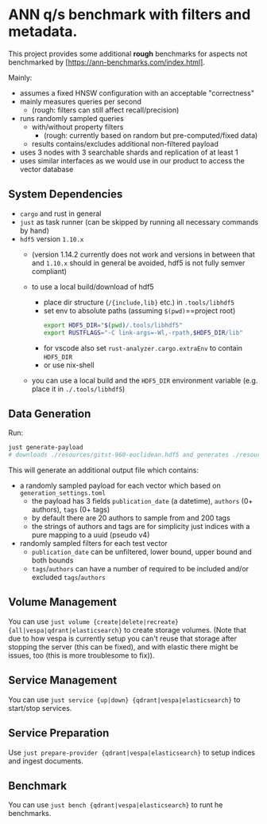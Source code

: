 
# ANN q/s benchmark with filters and metadata.

This project provides some additional **rough** benchmarks
for aspects not benchmarked by [https://ann-benchmarks.com/index.html].

Mainly:

- assumes a fixed HNSW configuration with an acceptable "correctness"
- mainly measures queries per second
    - (rough: filters can still affect recall/precision)
- runs randomly sampled queries
  - with/without property filters
    - (rough: currently based on random but pre-computed/fixed data)
  - results contains/excludes additional non-filtered payload
- uses 3 nodes with 3 searchable shards and replication of at least 1
- uses similar interfaces as we would use in our product to access the vector database

## System Dependencies

- `cargo` and rust in general
- `just` as task runner (can be skipped by running all necessary commands by hand)
- `hdf5` version  `1.10.x`
    - (version 1.14.2 currently does not work and versions in between that and `1.10.x` should in general be avoided, hdf5 is not fully semver compliant)
    - to use a local build/download of hdf5
        - place dir structure (`/{include,lib}` etc.) in `.tools/libhdf5`
        - set env to absolute paths (assuming `$(pwd)`==project root)
          ```bash
          export HDF5_DIR="$(pwd)/.tools/libhdf5"
          export RUSTFLAGS="-C link-args=-Wl,-rpath,$HDF5_DIR/lib"
          ```
        - for vscode also set `rust-analyzer.cargo.extraEnv` to contain `HDF5_DIR`
        - or use nix-shell

    - you can use a local build and the `HDF5_DIR` environment variable (e.g. place it in `./.tools/libhdf5`)

## Data Generation

Run:

```bash
just generate-payload
# downloads ./resources/gitst-960-euclidean.hdf5 and generates ./resources/gist-960-euclidean.payload.hdf5
```

This will generate an additional output file which contains:

- a randomly sampled payload for each vector which based on `generation_settings.toml`
    - the payload has 3 fields `publication_date` (a datetime), `authors` (0+ authors), `tags` (0+ tags)
    - by default there are 20 authors to sample from and 200 tags
    - the strings of authors and tags are for simplicity just indices with a pure mapping to a uuid (pseudo v4)
- randomly sampled filters for each test vector
    - `publication_date` can be unfiltered, lower bound, upper bound and both bounds
    - `tags`/`authors` can have a number of required to be included and/or excluded `tags`/`authors`

## Volume Management

You can use `just volume {create|delete|recreate} {all|vespa|qdrant|elasticsearch}` to create storage volumes.
(Note that due to how vespa is currently setup you can't reuse that storage after stopping the server (this can be fixed), and with
elastic there might be issues, too (this is more troublesome to fix)).

## Service Management

You can use `just service {up|down} {qdrant|vespa|elasticsearch}` to start/stop services.

## Service Preparation

Use `just prepare-provider {qdrant|vespa|elasticsearch}` to setup indices and ingest documents.

## Benchmark

You can use `just bench {qdrant|vespa|elasticsearch}` to runt he benchmarks.
